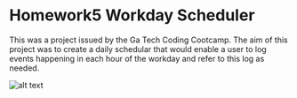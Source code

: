 # Homework5 Workday Scheduler

This was a project issued by the Ga Tech Coding Cootcamp. The aim of this project was to create a daily schedular that would enable a user to log events happening in each hour of the workday and refer to this log as needed.






![alt text]()